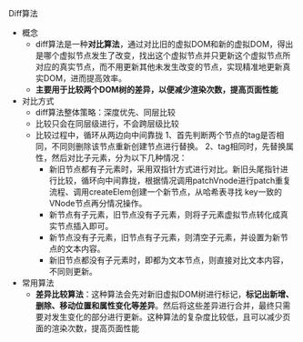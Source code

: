 Diff算法
- 概念
    - diff算法是一种**对比算法**，通过对比旧的虚拟DOM和新的虚拟DOM，得出是哪个虚拟节点发生了改变，找出这个虚拟节点并只更新这个虚拟节点所对应的真实节点，而不用更新其他未发生改变的节点，实现精准地更新真实DOM，进而提高效率。
    - **主要用于比较两个DOM树的差异，以便减少渲染次数，提高页面性能**
- 对比方式
    - diff算法整体策略：深度优先、同层比较
    - 比较只会在同层级进行，不会跨层级比较
    - 比较过程中，循环从两边向中间靠拢
    1、首先判断两个节点的tag是否相同，不同则删除该节点重新创建节点进行替换。
    2、tag相同时，先替换属性，然后对比子元素，分为以下几种情况：
        - 新旧节点都有子元素时，采用双指针方式进行对比。新旧头尾指针进行比较，循环向中间靠拢，根据情况调用patchVnode进行patch重复流程、调用createElem创建一个新节点，从哈希表寻找 key一致的VNode节点再分情况操作。
        - 新节点有子元素，旧节点没有子元素，则将子元素虚拟节点转化成真实节点插入即可。
        - 新节点没有子元素，旧节点有子元素，则清空子元素，并设置为新节点的文本内容。
        - 新旧节点都没有子元素时，即都为文本节点，则直接对比文本内容，不同则更新。
- 常用算法
    - **差异比较算法**：这种算法会先对新旧虚拟DOM树进行标记，**标记出新增、删除、移动位置和属性变化等差异**。然后将这些差异进行合并，最终只需要对发生变化的部分进行更新。这种算法的复杂度比较低，且可以减少页面的渲染次数，提高页面性能
